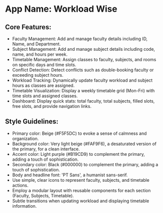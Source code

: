 # **App Name**: Workload Wise

## Core Features:

- Faculty Management: Add and manage faculty details including ID, Name, and Department.
- Subject Management: Add and manage subject details including code, name, and hours per week.
- Timetable Management: Assign classes to faculty, subjects, and rooms on specific days and time slots.
- Conflict Detection: Detect conflicts such as double-booking faculty or exceeding subject hours.
- Workload Tracking: Dynamically update faculty workload and subject hours as classes are assigned.
- Timetable Visualization: Display a weekly timetable grid (Mon-Fri) with time slots and assigned classes.
- Dashboard: Display quick stats: total faculty, total subjects, filled slots, free slots, and provide navigation links.

## Style Guidelines:

- Primary color: Beige (#F5F5DC) to evoke a sense of calmness and organization.
- Background color: Very light beige (#FAF9F6), a desaturated version of the primary, for a clean interface.
- Accent color: Light purple (#B19CD9) to complement the primary, adding a touch of sophistication.
- Secondary color: Black (#000000) to complement the primary, adding a touch of sophistication.
- Body and headline font: 'PT Sans', a humanist sans-serif.
- Use simple, clear icons to represent faculty, subjects, and timetable actions.
- Employ a modular layout with reusable components for each section (Faculty, Subjects, Timetable).
- Subtle transitions when updating workload and displaying timetable information.